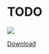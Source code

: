 # TODO

![](https://i.ibb.co/JKqwtHN/Screenshot-2020-06-22-10-43-03-72-f212e371a3a872b6e47c8c7145b7047d.png)

[Download](https://github.com/mzaini30/aplikasi-android/raw/master/TODO.signed.apk)
